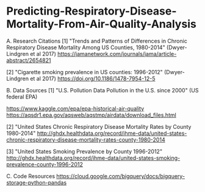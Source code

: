 # Predicting-Respiratory-Disease-Mortality-From-Air-Quality-Analysis

A. Research Citations
[1] "Trends and Patterns of Differences in Chronic Respiratory Disease Mortality Among US Counties, 1980-2014" (Dwyer-Lindgren et al 2017) https://jamanetwork.com/journals/jama/article-abstract/2654821

[2] "Cigarette smoking prevalence in US counties: 1996-2012" (Dwyer-Lindgren et al 2017) https://doi.org/10.1186/1478-7954-12-5

B. Data Sources
[1] "U.S. Pollution Data Pollution in the U.S. since 2000" (US federal EPA)

https://www.kaggle.com/epa/epa-historical-air-quality
https://aqsdr1.epa.gov/aqsweb/aqstmp/airdata/download_files.html

[2] "United States Chronic Respiratory Disease Mortality Rates by County 1980-2014"
http://ghdx.healthdata.org/record/ihme-data/united-states-chronic-respiratory-disease-mortality-rates-county-1980-2014

[3] "United States Smoking Prevalence by County 1996-2012"
http://ghdx.healthdata.org/record/ihme-data/united-states-smoking-prevalence-county-1996-2012

C. Code Resources
https://cloud.google.com/bigquery/docs/bigquery-storage-python-pandas
